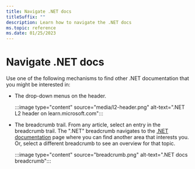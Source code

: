 ```yaml
---
title: Navigate .NET docs
titleSuffix: ""
description: Learn how to navigate the .NET docs
ms.topic: reference
ms.date: 01/25/2023
---
```

# Navigate .NET docs

Use one of the following mechanisms to find other .NET documentation that you might be interested in:

- The drop-down menus on the header.

  :::image type="content" source="media/l2-header.png" alt-text=".NET L2 header on learn.microsoft.com":::

- The breadcrumb trail. From any article, select an entry in the breadcrumb trail. The ".NET" breadcrumb navigates to the [.NET documentation](../index.yml) page where you can find another area that interests you. Or, select a different breadcrumb to see an overview for that topic.

  :::image type="content" source="breadcrumb.png" alt-text=".NET docs breadcrumb":::
